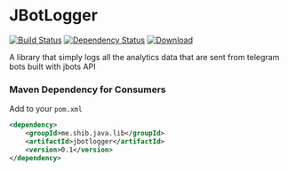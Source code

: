 # JBotLogger
[![Build Status](https://travis-ci.org/shibme/jbotlogger.svg)](https://travis-ci.org/shibme/jbotlogger)
[![Dependency Status](https://www.versioneye.com/user/projects/56be64d72a29ed00396b4c18/badge.svg?style=flat)](https://www.versioneye.com/user/projects/56be64d72a29ed00396b4c18)
[![Download](https://api.bintray.com/packages/shibme/maven/jbotlogger/images/download.svg)](https://bintray.com/shibme/maven/jbotlogger/_latestVersion)

A library that simply logs all the analytics data that are sent from telegram bots built with jbots API

### Maven Dependency for Consumers
Add to your `pom.xml`
```xml
<dependency>
	<groupId>me.shib.java.lib</groupId>
	<artifactId>jbotlogger</artifactId>
	<version>0.1</version>
</dependency>
```